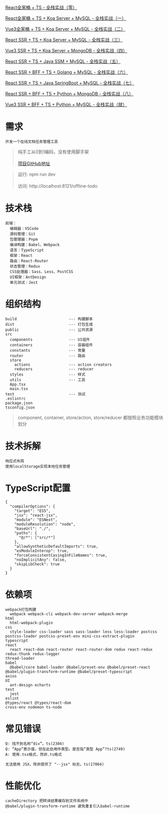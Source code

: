 [React全家桶 + TS - 全栈实战（零）](https://juejin.cn/post/7214472421113872442)

[React全家桶 + TS + Koa Server + MySQL - 全栈实战（一）](https://juejin.cn/post/7215213377094287416)

[Vue3全家桶 + TS + Koa Server + MySQL - 全栈实战（二）](https://juejin.cn/post/7216635223533535291)

[React SSR + TS + Koa Server + MySQL - 全栈实战（三）](https://juejin.cn/post/7218564871831339064)

[Vue3 SSR + TS + Koa Server + MongoDB - 全栈实战（四）]()

[React SSR + TS + Java SSM + MySQL - 全栈实战（五）]()

[React SSR + BFF + TS + Golang + MySQL - 全栈实战（六）]()

[React SSR + TS + Java SpringBoot + MySQL - 全栈实战（七）]()

[React SSR + BFF + TS + Python + MongoDB - 全栈实战（八）]()

[Vue3 SSR + BFF + TS + Python + MySQL - 全栈实战（就）]()


# 需求
```
开发一个在线文档任务管理工具
```

> 纯手工从0到1编码，没有使用脚手架 <br/><br/>
> [项目GitHub地址](https://github.com/su-rm-rf/fe-step1)

> 运行: npm run dev <br/><br/>
> 访问: http://localhost:8121/offline-todo

# 技术栈
```
前端：
  编辑器：VSCode
  源码管理：Git
  包管理器：Pnpm
  编译构建：Babel、Webpack
  语言：TypeScript
  框架：React
  路由：React-Router
  状态管理：Redux
  CSS处理器：Sass、Less、PostCSS
  UI框架：AntDesign
  单元测试：Jest
```

# 组织结构
```
build                       --- 构建脚本
dist                        --- 打包生成
public                      --- 公共资源
src
  components                --- UI组件
  containers                --- 容器组件
  constants                 --- 常量
  router                    --- 路由
  store                     
    actions                 --- action creators
    reducers                --- reducer
  styles                    --- 样式
  utils                     --- 工具
  App.tsx
  main.tsx
test                        --- 测试
.eslintrc
package.json
tsconfig.json
```

> component, container, store/action, store/reducer 都按照业务功能模块划分

# 技术拆解
```
响应式布局
使用localStorage实现本地任务管理
```

# TypeScript配置
```
{
  "compilerOptions": {
    "target": "ES5",
    "jsx": "react-jsx",
    "module": "ESNext",
    "moduleResolution": "node",
    "baseUrl": "./",
    "paths": {
      "@/*": ["src/*"]
    },
    "allowSyntheticDefaultImports": true,
    "esModuleInterop": true,
    "forceConsistentCasingInFileNames": true,
    "noImplicitAny": false,
    "skipLibCheck": true
  }
}
```

# 依赖项
```
webpack打包构建
  webpack webpack-cli webpack-dev-server webpack-merge
html
  html-webpack-plugin
css
  style-loader css-loader sass sass-loader less less-loader postcss postcss-loader postcss-preset-env mini-css-extract-plugin
typescript
react
  react react-dom react-router react-router-dom redux react-redux redux-thunk redux-logger
thread-loader
babel
  @babel/core babel-loader @babel/preset-env @babel/preset-react @babel/plugin-transform-runtime @babel/preset-typescript
axios
UI
  ant-design echarts
test
  jest
eslint
@types/react @types/react-dom
cross-env nodemon ts-node
```

# 常见错误
```
Q: 找不到名称“div”。ts(2304)
Q: “App”表示值，但在此处用作类型。是否指“类型 App”?ts(2749)
A: 使用.tsx格式，而非.ts格式

无法使用 JSX，除非提供了 "--jsx" 标志。ts(17004)
```

# 性能优化
```
cacheDirectory 把转译结果缓存到文件系统中
@babel/plugin-transform-runtime 避免重复引入babel-runtime
```

